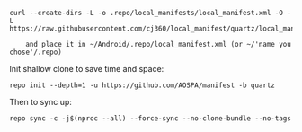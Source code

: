 
	curl --create-dirs -L -o .repo/local_manifests/local_manifest.xml -O -L https://raw.githubusercontent.com/cj360/local_manifest/quartz/local_manifest.xml

		and place it in ~/Android/.repo/local_manifest.xml (or ~/'name you chose'/.repo)

Init shallow clone to save time and space:

	repo init --depth=1 -u https://github.com/AOSPA/manifest -b quartz

Then to sync up:

	repo sync -c -j$(nproc --all) --force-sync --no-clone-bundle --no-tags
